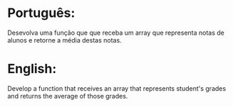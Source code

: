 # Português:

Desevolva uma função que que receba um array que representa notas de alunos e retorne a média destas notas.

# English:

Develop a function that receives an array that represents student's grades and returns the average of those grades.
